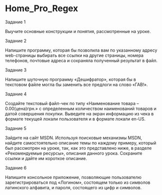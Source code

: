 # Home_Pro_Regex
 
Задание 1 

Выучите основные конструкции и понятия, рассмотренные на уроке. 

Задание 2 

Напишите программу, которая бы позволила вам по указанному адресу web-страницы выбирать все ссылки на другие страницы, номера телефонов, почтовые адреса и сохраняла полученный результат в файл. 

Задание 3 

Напишите шуточную программу «Дешифратор», которая бы в текстовом файле могла бы заменить все предлоги на слово «ГАВ!». 

Задание 4 

Создайте текстовый файл-чек по типу «Наименование товара – 0.00(цена)грн.» с определенным количеством наименований товаров и датой совершения покупки. Выведите на экран информацию из чека в формате текущей локали пользователя и в формате локали en-US. 

Задание 5 

Зайдите на сайт MSDN. Используя поисковые механизмы MSDN, найдите самостоятельно описание темы по каждому примеру, который был рассмотрен на уроке, так, как это представлено ниже, в разделе «Рекомендуемые ресурсы», описания данного урока. Сохраните ссылки и дайте им короткое описание.

Задание 6

Напишите консольное приложение, позволяющие пользователю зарегистрироваться под «Логином», состоящем только из символов латинского алфавита, и пароля, состоящего из цифр и символов.
